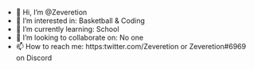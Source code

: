 - 👋 Hi, I’m @Zeveretion
- 👀 I’m interested in: Basketball & Coding
- 🌱 I’m currently learning: School
- 💞️ I’m looking to collaborate on: No one
- 📫 How to reach me: https:twitter.com/Zeveretion or Zeveretion#6969 on Discord

<!---
Zeveretion/Zeveretion is a ✨ special ✨ repository because its `README.md` (this file) appears on your GitHub profile.
You can click the Preview link to take a look at your changes.
--->
